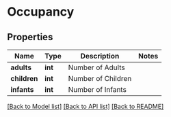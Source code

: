 # Occupancy

## Properties
Name | Type | Description | Notes
------------ | ------------- | ------------- | -------------
**adults** | **int** | Number of Adults | 
**children** | **int** | Number of Children | 
**infants** | **int** | Number of Infants | 

[[Back to Model list]](../../README.md#documentation-for-models) [[Back to API list]](../../README.md#documentation-for-api-endpoints) [[Back to README]](../../README.md)

